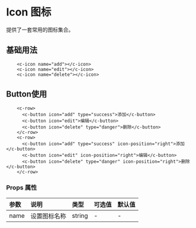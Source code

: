 # Icon 图标

提供了一套常用的图标集合。

## 基础用法
<ClientOnly>
  <icon-demo></icon-demo>
</ClientOnly>

```vue
    <c-icon name="add"></c-icon>
    <c-icon name="edit"></c-icon>
    <c-icon name="delete"></c-icon>
```

## Button使用
<ClientOnly>
  <button-icon-demo></button-icon-demo>
</ClientOnly>

```vue
    <c-row>
      <c-button icon="add" type="success">添加</c-button>
      <c-button icon="edit">编辑</c-button>
      <c-button icon="delete" type="danger">删除</c-button>
    </c-row>
    <c-row>
      <c-button icon="add" type="success" icon-position="right">添加</c-button>
      <c-button icon="edit" icon-position="right">编辑</c-button>
      <c-button icon="delete" type="danger" icon-position="right">删除</c-button>
    </c-row>
```

### Props 属性

| 参数              | 说明             | 类型    | 可选值                   | 默认值  |
| :------------    | :--------------- | :------ | :---------- | :------ |
| name        | 设置图标名称             | string  | - | - |

